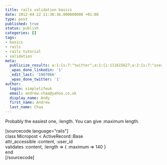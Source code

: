 ```yaml
---
title: rails validation basics
date: 2012-04-22 11:38:36.000000000 +01:00
type: post
published: true
status: publish
categories: []
tags:
- basics
- rails
- rails tutorial
- validation
meta:
  publicize_results: a:1:{s:7:"twitter";a:1:{i:111615627;a:2:{s:7:"user_id";s:10:"andrewchaa";s:7:"post_id";s:18:"194027429633867776";}}}
  _wpas_done_linkedin: '1'
  _edit_last: '1907066'
  _wpas_done_twitter: '1'
author:
  login: simplelifeuk
  email: andrew.chaa@yahoo.co.uk
  display_name: Andy
  first_name: Andrew
  last_name: Chaa
---
```

<p>Probably the easiest one, :length. You can give :maximum length.</p>
<p>[sourcecode language="rails"]<br />
class Micropost &lt; ActiveRecord::Base<br />
  attr_accessible :content, :user_id<br />
  validates :content, :length =&gt; { :maximum =&gt; 140 }<br />
end<br />
[/sourcecode]</p>
